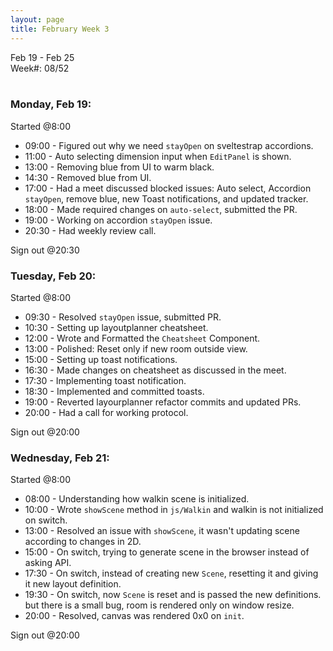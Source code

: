 ```yaml
---
layout: page
title: February Week 3
---
```


Feb 19 - Feb 25<br>
Week#: 08/52<br><br>

### Monday, Feb 19:

Started @8:00

- 09:00 - Figured out why we need `stayOpen` on sveltestrap accordions.
- 11:00 - Auto selecting dimension input when `EditPanel` is shown.
- 13:00 - Removing blue from UI to warm black.
- 14:30 - Removed blue from UI.
- 17:00 - Had a meet discussed blocked issues: Auto select, Accordion `stayOpen`, remove blue, new Toast notifications, and updated tracker.
- 18:00 - Made required changes on `auto-select`, submitted the PR.
- 19:00 - Working on accordion `stayOpen` issue.
- 20:30 - Had weekly review call.

Sign out @20:30

### Tuesday, Feb 20:

Started @8:00

- 09:30 - Resolved `stayOpen` issue, submitted PR.
- 10:30 - Setting up layoutplanner cheatsheet.
- 12:00 - Wrote and Formatted the `Cheatsheet` Component.
- 13:00 - Polished: Reset only if new room outside view.
- 15:00 - Setting up toast notifications.
- 16:30 - Made changes on cheatsheet as discussed in the meet.
- 17:30 - Implementing toast notification.
- 18:30 - Implemented and committed toasts.
- 19:00 - Reverted layourplanner refactor commits and updated PRs.
- 20:00 - Had a call for working protocol.

Sign out @20:00

### Wednesday, Feb 21:

Started @8:00

- 08:00 - Understanding how walkin scene is initialized.
- 10:00 - Wrote `showScene` method in `js/Walkin` and walkin is not initialized on switch.
- 13:00 - Resolved an issue with `showScene`, it wasn't updating scene according to changes in 2D.
- 15:00 - On switch, trying to generate scene in the browser instead of asking API.
- 17:30 - On switch, instead of creating new `Scene`, resetting it and giving it new layout definition.
- 19:30 - On switch, now `Scene` is reset and is passed the new definitions. but there is a small bug, room is rendered only on window resize.
- 20:00 - Resolved, canvas was rendered 0x0 on `init`.

Sign out @20:00